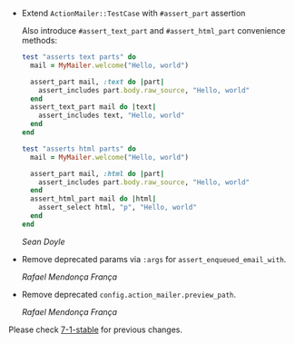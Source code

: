 *   Extend `ActionMailer::TestCase` with `#assert_part` assertion

    Also introduce `#assert_text_part` and `#assert_html_part` convenience
    methods:

    ```ruby
    test "asserts text parts" do
      mail = MyMailer.welcome("Hello, world")

      assert_part mail, :text do |part|
        assert_includes part.body.raw_source, "Hello, world"
      end
      assert_text_part mail do |text|
        assert_includes text, "Hello, world"
      end
    end

    test "asserts html parts" do
      mail = MyMailer.welcome("Hello, world")

      assert_part mail, :html do |part|
        assert_includes part.body.raw_source, "Hello, world"
      end
      assert_html_part mail do |html|
        assert_select html, "p", "Hello, world"
      end
    end
    ```

    *Sean Doyle*

*   Remove deprecated params via `:args` for `assert_enqueued_email_with`.

    *Rafael Mendonça França*

*   Remove deprecated `config.action_mailer.preview_path`.

    *Rafael Mendonça França*

Please check [7-1-stable](https://github.com/rails/rails/blob/7-1-stable/actionmailer/CHANGELOG.md) for previous changes.
